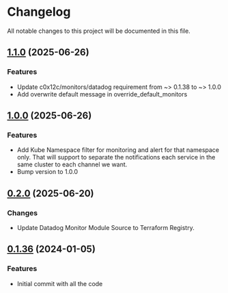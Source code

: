 # Changelog

All notable changes to this project will be documented in this file.

## [1.1.0]() (2025-06-26)

### Features

* Update c0x12c/monitors/datadog requirement from ~> 0.1.38 to ~> 1.0.0
* Add overwrite default message in override_default_monitors

## [1.0.0]() (2025-06-26)

### Features

* Add Kube Namespace filter for monitoring and alert for that namespace only. That will support to separate the notifications each service in the same cluster to each channel we want.
* Bump version to 1.0.0

## [0.2.0]() (2025-06-20)

### Changes

* Update Datadog Monitor Module Source to Terraform Registry.

## [0.1.36]() (2024-01-05)

### Features

* Initial commit with all the code
